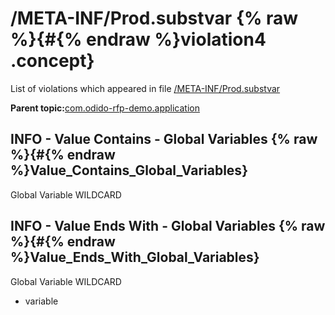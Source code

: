 # /META-INF/Prod.substvar {% raw %}{#{% endraw %}violation4 .concept}

List of violations which appeared in file [/META-INF/Prod.substvar](../../../projects/com.odido-rfp-demo.application/META-INF/Prod.substvar.md)

**Parent topic:**[com.odido-rfp-demo.application](../../../qa/projects/com.odido-rfp-demo.application.md)

## INFO - Value Contains - Global Variables {% raw %}{#{% endraw %}Value_Contains_Global_Variables}

Global Variable WILDCARD

## INFO - Value Ends With - Global Variables {% raw %}{#{% endraw %}Value_Ends_With_Global_Variables}

Global Variable WILDCARD

-   variable

